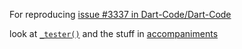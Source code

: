 For reproducing [issue #3337 in Dart-Code/Dart-Code](https://github.com/Dart-Code/Dart-Code/issues/3337)

look at [`_tester()`](https://github.com/4amVim/flutterStarter/blob/ae1c054c8caf9236e17b72f69813e1be21bcd1de/lib/main.dart#L29)
and the stuff in [accompaniments](lib/accompaniments)
